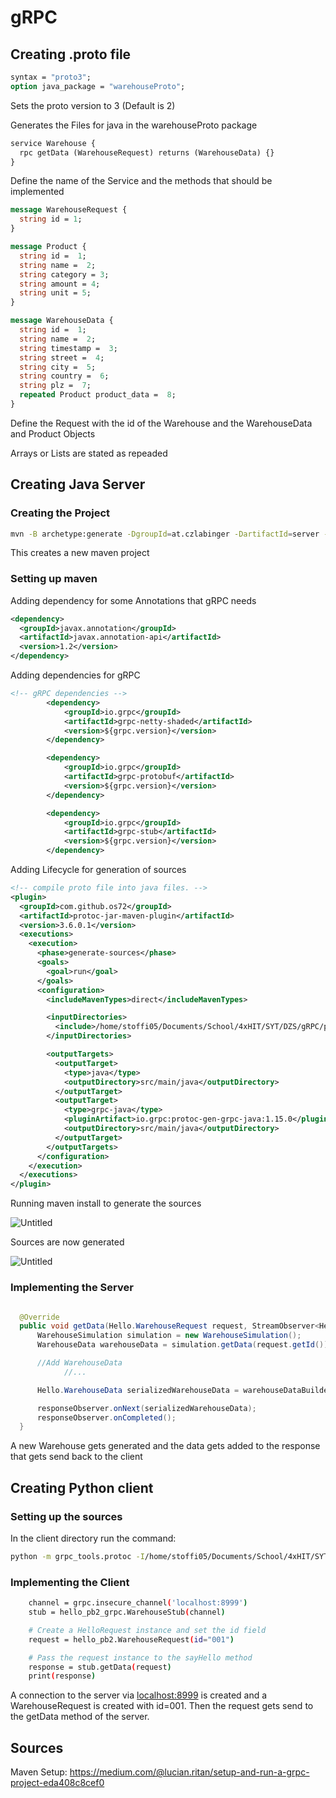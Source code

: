 # gRPC

## Creating .proto file

```protobuf
syntax = "proto3";
option java_package = "warehouseProto";
```

Sets the proto version to 3 (Default is 2)

Generates the Files for java in the warehouseProto package

```protobuf
service Warehouse {
  rpc getData (WarehouseRequest) returns (WarehouseData) {}
}
```

Define the name of the Service and the methods that should be implemented

```protobuf
message WarehouseRequest {
  string id = 1;
}

message Product {
  string id =  1;
  string name =  2;
  string category = 3;
  string amount = 4;
  string unit = 5;
}

message WarehouseData {
  string id =  1;
  string name =  2;
  string timestamp =  3;
  string street =  4;
  string city =  5;
  string country =  6;
  string plz =  7;
  repeated Product product_data =  8;
}
```

Define the Request with the id of the Warehouse and the WarehouseData and Product Objects

Arrays or Lists are stated as repeaded <Type>

## Creating Java Server

### Creating the Project

```bash
mvn -B archetype:generate -DgroupId=at.czlabinger -DartifactId=server -DarchetypeArtifactId=maven-archetype-quickstart -DarchetypeVersion=1.4
```

This creates a new maven project

### Setting up maven

Adding dependency for some Annotations that gRPC needs

```xml
<dependency>
  <groupId>javax.annotation</groupId>
  <artifactId>javax.annotation-api</artifactId>
  <version>1.2</version>
</dependency>
```

Adding dependencies for gRPC

```xml
<!-- gRPC dependencies -->
        <dependency>
            <groupId>io.grpc</groupId>
            <artifactId>grpc-netty-shaded</artifactId>
            <version>${grpc.version}</version>
        </dependency>

        <dependency>
            <groupId>io.grpc</groupId>
            <artifactId>grpc-protobuf</artifactId>
            <version>${grpc.version}</version>
        </dependency>

        <dependency>
            <groupId>io.grpc</groupId>
            <artifactId>grpc-stub</artifactId>
            <version>${grpc.version}</version>
        </dependency>
```

Adding Lifecycle for generation of sources

```xml
<!-- compile proto file into java files. -->
<plugin>
  <groupId>com.github.os72</groupId>
  <artifactId>protoc-jar-maven-plugin</artifactId>
  <version>3.6.0.1</version>
  <executions>
    <execution>
      <phase>generate-sources</phase>
      <goals>
        <goal>run</goal>
      </goals>
      <configuration>
        <includeMavenTypes>direct</includeMavenTypes>

        <inputDirectories>
          <include>/home/stoffi05/Documents/School/4xHIT/SYT/DZS/gRPC/proto/</include>
        </inputDirectories>

        <outputTargets>
          <outputTarget>
            <type>java</type>
            <outputDirectory>src/main/java</outputDirectory>
          </outputTarget>
          <outputTarget>
            <type>grpc-java</type>
            <pluginArtifact>io.grpc:protoc-gen-grpc-java:1.15.0</pluginArtifact>
            <outputDirectory>src/main/java</outputDirectory>
          </outputTarget>
        </outputTargets>
      </configuration>
    </execution>
  </executions>
</plugin>
```

Running maven install to generate the sources

![Untitled](https://prod-files-secure.s3.us-west-2.amazonaws.com/7c4e4599-3112-498c-8846-3e3278e275c9/d5e5b7e4-8d2e-4b9f-8a2f-127c50e0082f/Untitled.png)

Sources are now generated

![Untitled](https://prod-files-secure.s3.us-west-2.amazonaws.com/7c4e4599-3112-498c-8846-3e3278e275c9/0040e98e-3b7b-4276-94bd-b6638bef8321/Untitled.png)

### Implementing the Server

```java

  @Override
  public void getData(Hello.WarehouseRequest request, StreamObserver<Hello.WarehouseData> responseObserver) {
      WarehouseSimulation simulation = new WarehouseSimulation();
      WarehouseData warehouseData = simulation.getData(request.getId());

      //Add WarehouseData
			//...

      Hello.WarehouseData serializedWarehouseData = warehouseDataBuilder.build();

      responseObserver.onNext(serializedWarehouseData);
      responseObserver.onCompleted();
  }

```

A new Warehouse gets generated and the data gets added to the response that gets send back to the client

## Creating Python client

### Setting up the sources

In the client directory run the command:

```bash
python -m grpc_tools.protoc -I/home/stoffi05/Documents/School/4xHIT/SYT/DZS/gRPC/proto --python_out=. --pyi_out=. --grpc_python_out=. /home/stoffi05/Documents/School/4xHIT/SYT/DZS/gRPC/proto/hello.proto
```

### Implementing the Client

```bash
    channel = grpc.insecure_channel('localhost:8999')
    stub = hello_pb2_grpc.WarehouseStub(channel)

    # Create a HelloRequest instance and set the id field
    request = hello_pb2.WarehouseRequest(id="001")

    # Pass the request instance to the sayHello method
    response = stub.getData(request)
    print(response)
```

A connection to the server via [localhost:8999](http://localhost:8999) is created and a WarehouseRequest is created with id=001. Then the request gets send to the getData method of the server.

## Sources

Maven Setup: https://medium.com/@lucian.ritan/setup-and-run-a-grpc-project-eda408c8cef0

